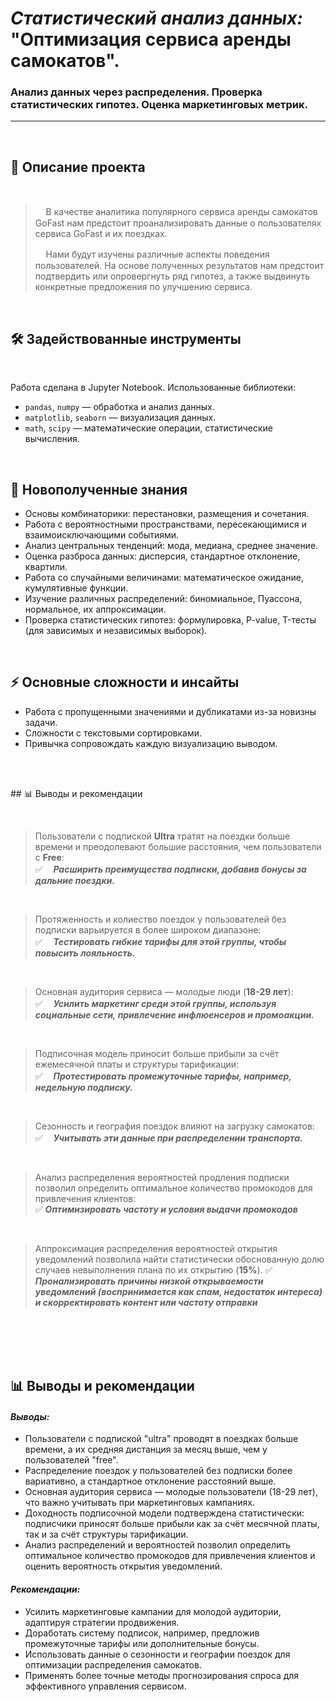 # _Статистический анализ данных:_ <br>"Оптимизация сервиса аренды самокатов".
### Анализ данных через распределения. Проверка статистических гипотез. Оценка маркетинговых метрик.
 

***
<br>


## 📌 Описание проекта

<br>


> ᅠ В качестве аналитика популярного сервиса аренды самокатов GoFast нам предстоит проанализировать данные о пользователях сервиса GoFast и их поездках.
>
> ᅠ Нами будут изучены различные аспекты поведения пользователей. На основе полученных результатов нам предстоит подтвердить или опровергнуть ряд гипотез, а также выдвинуть конкретные предложения по улучшению сервиса.

<br>

## 🛠 Задействованные инструменты

<br>

Работа сделана в Jupyter Notebook. Использованные библиотеки:
- `pandas`, `numpy` — обработка и анализ данных.
- `matplotlib`, `seaborn` — визуализация данных.
- `math`, `scipy` — математические операции, статистические вычисления.

<br>

## 🎯 Новополученные знания
- Основы комбинаторики: перестановки, размещения и сочетания.
- Работа с вероятностными пространствами, пересекающимися и взаимоисключающими событиями.
- Анализ центральных тенденций: мода, медиана, среднее значение.
- Оценка разброса данных: дисперсия, стандартное отклонение, квартили.
- Работа со случайными величинами: математическое ожидание, кумулятивные функции.
- Изучение различных распределений: биномиальное, Пуассона, нормальное, их аппроксимации.
- Проверка статистических гипотез: формулировка, P-value, T-тесты (для зависимых и независимых выборок).

<br>

## ⚡ Основные сложности и инсайты
- Работа с пропущенными значениями и дубликатами из-за новизны задачи.
- Сложности с текстовыми сортировками.
- Привычка сопровождать каждую визуализацию выводом.

<br>

<br>## 📊 Выводы и рекомендации

<br>

> Пользователи с подпиской __Ultra__ тратят на поездки больше времени и преодолевают большие расстояния, чем пользователи с __Free__:<br>
> ✅ᅠ  ___Расширить преимущества подписки, добавив бонусы за дальние поездки.___
<br>

> Протяженность и колиество  поездок у пользователей без подписки варьируется в более широком диапазоне:<br>
> ✅ᅠ  ___Тестировать гибкие тарифы для этой группы, чтобы повысить лояльность.___
<br>

> Основная аудитория сервиса — молодые люди (__18-29 лет__):<br>
> ✅ᅠ  ___Усилить маркетинг среди этой группы, используя социальные сети, привлечение инфлюенсеров и промоакции.___
<br>

> Подписочная модель приносит больше прибыли за счёт ежемесячной платы и структуры тарификации:<br>
> ✅ᅠ  ___Протестировать промежуточные тарифы, например, недельную подписку.___
<br>

> Сезонность и география поездок влияют на загрузку самокатов:<br>
> ✅ᅠ  ___Учитывать эти данные при распределении транспорта.___
<br>

> Анализ распределения вероятностей продления подписки позволил определить оптимальное количество промокодов для привлечения клиентов:<br>
> ✅  ___Оптимизировать частоту и условия выдачи промокодов___
<br>

> Аппроксимация распределения вероятностей открытия уведомлений позволила найти статистически обоснованную долю случаев невыполнения плана по их открытию (__15%__).
> ✅  ___Пронализировать причины низкой открываемости уведомлений (воспринимается как спам, недостаток интереса) и скорректировать контент или частоту отправки___



<br><br><br><br>

## 📊 Выводы и рекомендации

#### ***Выводы:***
- Пользователи с подпиской "ultra" проводят в поездках больше времени, а их средняя дистанция за месяц выше, чем у пользователей "free".  
- Распределение поездок у пользователей без подписки более вариативно, а стандартное отклонение расстояний выше.  
- Основная аудитория сервиса — молодые пользователи (18-29 лет), что важно учитывать при маркетинговых кампаниях.  
- Доходность подписочной модели подтверждена статистически: подписчики приносят больше прибыли как за счёт месячной платы, так и за счёт структуры тарификации.  
- Анализ распределений и вероятностей позволил определить оптимальное количество промокодов для привлечения клиентов и оценить вероятность открытия уведомлений.  

#### ***Рекомендации:***  
- Усилить маркетинговые кампании для молодой аудитории, адаптируя стратегии продвижения.  
- Доработать систему подписок, например, предложив промежуточные тарифы или дополнительные бонусы.  
- Использовать данные о сезонности и географии поездок для оптимизации распределения самокатов.  
- Применять более точные методы прогнозирования спроса для эффективного управления сервисом.

